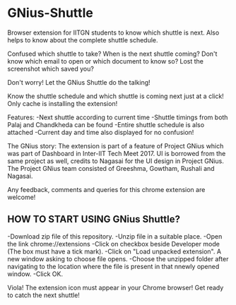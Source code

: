 # GNius-Shuttle
Browser extension for IITGN students to know which shuttle is next. Also helps to know about the complete shuttle schedule.

Confused which shuttle to take? When is the next shuttle coming? 
Don't know which email to open or which document to know so? Lost the screenshot which saved you? 

Don't worry!
Let the GNius Shuttle do the talking!

Know the shuttle schedule and which shuttle is coming next just at a click!
Only cache is installing the extension!

Features:
-Next shuttle according to current time
-Shuttle timings from both Palaj and Chandkheda can be found
-Entire shuttle schedule is also attached
-Current day and time also displayed for no confusion!

The GNius story:
The extension is part of a feature of Project GNius which was part of Dashboard in Inter-IIT Tech Meet 2017. UI is borrowed from the same project as well, credits to Nagasai for the UI design in Project GNius. 
The Project GNius team consisted of Greeshma, Gowtham, Rushali and Nagasai.

Any feedback, comments and queries for this chrome extension are welcome!


HOW TO START USING GNius Shuttle?
-----------------------------------------------------------------------------------------------------------------------------------------
-Download zip file of this repository.
-Unzip file in a suitable place.
-Open the link chrome://extensions
-Click on checkbox beside Developer mode (The box must have a tick mark).
-Click on "Load unpacked extension". A new window asking to choose file opens.
-Choose the unzipped folder after navigating to the location where the file is present in that nnewly opened window.
-Click OK.

Viola! The extension icon must appear in your Chrome browser! Get ready to catch the next shuttle!

